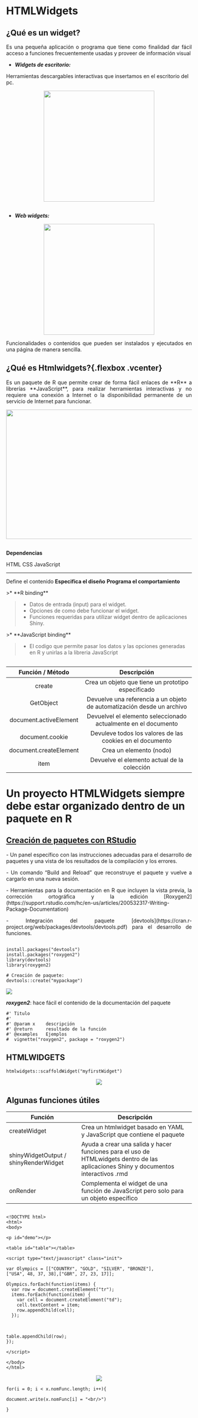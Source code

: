 # HTMLWidgets
   
   

<style type="text/css">

  #faux-h1 {
    font-size: 2em; margin: .67em 0;
  }
  
  #faux-h2 {
    font-size: 1.5em; margin: .75em 0;
  }
  
  #questions {
    text-align: center;
    font-size: 2em;
    padding-top: 2em;
    padding-bottom: 2em;
  }
     
</style>



## ¿Qué es un widget?

<p style="text-align: justify;">
Es una pequeña aplicación o programa que tiene como finalidad dar fácil acceso a funciones frecuentemente usadas y proveer de información visual
</p>

  
<div class="columns-2">
  
- **_Widgets de escritorio:_**


Herramientas descargables interactivas que insertamos en el escritorio 
del pc.

<center>
<IMG SRC="Imagenes/widEscr.jpg" width="300">
</center>

<div style="height: 15px"></div>


- **_Web widgets:_**

<center>
<IMG SRC="Imagenes/widWeb.jpg" width="300">
</center>

<p style="text-align: justify;">
Funcionalidades o contenidos que pueden ser instalados y ejecutados en una página de manera sencilla.
</p>


</div>




## ¿Qué es Htmlwidgets?{.flexbox .vcenter}

<p style="text-align: justify;">
Es un paquete de R que permite crear de forma fácil enlaces de **R** a librerías **JavaScript**, para realizar herramientas interactivas y no requiere una conexión a Internet o la disponibilidad permanente de un servicio de Internet para funcionar.
</p>


<IMG SRC="Imagenes/imgs.JPG"  width="740"  height="350">




## 


**Dependencias**



 HTML                                CSS                          JavaScript
---------------------------------- -------                      --------------
Define el contenido                 **Especifica el diseño**    **Programa el comportamiento**



<p>
>* **R binding**

>*  Datos de entrada (input) para el widget.
>* Opciones de como debe funcionar el widget.
>* Funciones requeridas para utilizar widget dentro de aplicaciones Shiny.

</p>

<p>
>* **JavaScript binding**
</p>

>* El codigo que permite pasar los datos y las opciones generadas en R y unirlas a la libreria JavaScript

## 

|    Función / Método    |                               Descripción                              |
|:----------------------:|:----------------------------------------------------------------------:|
| create                 | Crea un objeto que tiene un prototipo especificado                     |
| GetObject              | Devuelve una referencia a un objeto de automatización desde un archivo |
| document.activeElement | Devuelvel el elemento seleccionado actualmente en el documento         |
| document.cookie        | Devuleve todos los valores de las cookies en el documento              |
| document.createElement | Crea un elemento (nodo)                                                |
| item                   | Devuelve el elemento actual de la colección                            |




# Un proyecto HTMLWidgets siempre debe estar organizado dentro de un paquete en R

## [Creación de paquetes con RStudio](http://erre-que-erre-paco.blogspot.com.co/2013/03/creacion-de-paquetes-con-rstudio.html)


<p style="text-align: justify;">
- Un panel específico con las instrucciones adecuadas para el desarrollo de paquetes y una vista de los resultados de la compilación y los errores.
</p>
<p style="text-align: justify;">
- Un comando “Build and Reload” que reconstruye el paquete y vuelve a cargarlo en una nueva sesión.
</p>
<p style="text-align: justify;">
- Herramientas para la documentación en R que incluyen la vista previa, la corrección ortográfica y la edición [Roxygen2](https://support.rstudio.com/hc/en-us/articles/200532317-Writing-Package-Documentation)
</p>
<p style="text-align: justify;">
- Integración del paquete [devtools](https://cran.r-project.org/web/packages/devtools/devtools.pdf) para el desarrollo de funciones.
</p>

## 

<div class="columns-2">

```
install.packages("devtools")
install.packages("roxygen2")
library(devtools)
library(roxygen2)

# Creación de paquete:
devtools::create("mypackage")

```

<IMG SRC="Imagenes/res_dev.JPG">
</div>


**_roxygen2_**: hace fácil el contenido de la documentación del paquete

```
#' Titulo
#'
#' @param x    descripción
#' @return     resultado de la función
#' @examples   Ejemplos
#  vignette("roxygen2", package = "roxygen2")
```




## HTMLWIDGETS


```
htmlwidgets::scaffoldWidget("myfirstWidget")
```

<center>
<img src="Imagenes/res1.JPG">
</center>


## Algunas funciones útiles

| Función                             | Descripción                                                                                                                           |
|-------------------------------------|---------------------------------------------------------------------------------------------------------------------------------------|
| createWidget                        | Crea un htmlwidget  basado en YAML  y JavaScript que contiene el paquete                                                              |
| shinyWidgetOutput / shinyRenderWidget | Ayuda a crear una salida y hacer funciones para el uso de HTMLwidgets dentro de las aplicaciones Shiny y documentos interactivos .rmd |
| onRender                            | Complementa el widget de una función de JavaScript pero solo para un objeto específico                                                |


## 


```
<!DOCTYPE html>
<html>
<body>

<p id="demo"></p> 

<table id="table"></table>

<script type="text/javascript" class="init">

var Olympics = [["COUNTRY", "GOLD", "SILVER", "BRONZE"],
["USA", 48, 37, 38],["GBR", 27, 23, 17]];

Olympics.forEach(function(items) {
  var row = document.createElement("tr");
  items.forEach(function(item) {
    var cell = document.createElement("td");
    cell.textContent = item;
    row.appendChild(cell);
  });

```

##

```

table.appendChild(row);
});

</script>

</body>
</html>

```


<center>
<img src="Imagenes/vista.png">
</center>



```
for(i = 0; i < x.nomFunc.length; i++){

document.write(x.nomFunc[i] = "<br/>")

}

```




